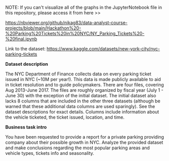 NOTE: If you can't visualize all of the graphs in the JupyterNotebook file in this repository, please access it from here >> 
  
https://nbviewer.org/github/nikag83/data-analyst-course-projects/blob/main/Hackathon%20-%20Parking%20Tickets%20in%20NYC/NY_Parking_Tickets%20-%20final.ipynb


Link to the dataset: https://www.kaggle.com/datasets/new-york-city/nyc-parking-tickets  

**Dataset description**  

The NYC Department of Finance collects data on every parking ticket issued in NYC (~10M per year!). This data is made publicly available to aid in ticket resolution and to guide policymakers.
There are four files, covering Aug 2013-June 2017. The files are roughly organized by fiscal year (July 1 - June 30) with the exception of the initial dataset. The initial dataset also lacks 8 columns that are included in the other three datasets (although be warned that these additional data columns are used sparingly). See the dataset descriptions for exact details. Columns include information about the vehicle ticketed, the ticket issued, location, and time.
  
  
**Business task intro**  

You have been requested to provide a report for a private parking providing company about their possible growth in NYC. Analyze the provided dataset and make conclusions regarding the most popular parking areas and vehicle types, tickets info and seasonality. 
